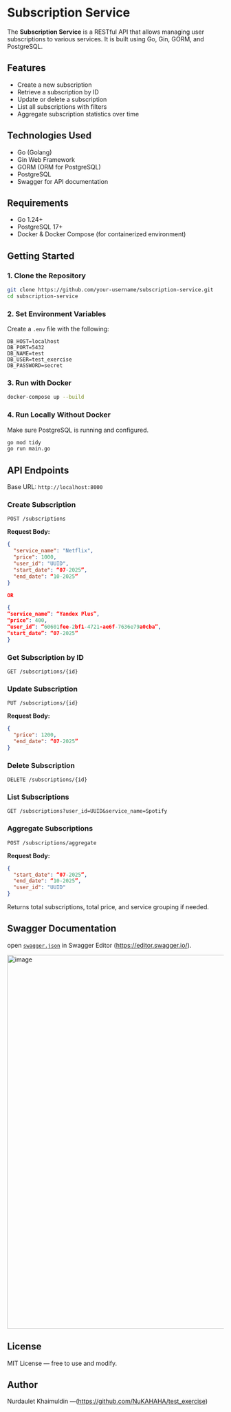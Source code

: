 
# Subscription Service

The **Subscription Service** is a RESTful API that allows managing user subscriptions to various services. It is built using Go, Gin, GORM, and PostgreSQL.

## Features

- Create a new subscription
- Retrieve a subscription by ID
- Update or delete a subscription
- List all subscriptions with filters
- Aggregate subscription statistics over time

## Technologies Used

- Go (Golang)
- Gin Web Framework
- GORM (ORM for PostgreSQL)
- PostgreSQL
- Swagger for API documentation

## Requirements

- Go 1.24+
- PostgreSQL 17+
- Docker & Docker Compose (for containerized environment)

## Getting Started

### 1. Clone the Repository

```bash
git clone https://github.com/your-username/subscription-service.git
cd subscription-service
```

### 2. Set Environment Variables

Create a `.env` file with the following:

```env
DB_HOST=localhost
DB_PORT=5432
DB_NAME=test
DB_USER=test_exercise
DB_PASSWORD=secret
```

### 3. Run with Docker

```bash
docker-compose up --build
```

### 4. Run Locally Without Docker

Make sure PostgreSQL is running and configured.

```bash
go mod tidy
go run main.go
```

## API Endpoints

Base URL: `http://localhost:8000`

### Create Subscription

`POST /subscriptions`

**Request Body:**

```json
{
  "service_name": "Netflix",
  "price": 1000,
  "user_id": "UUID",
  "start_date": “07-2025”,
  "end_date": “10-2025”
}

OR

{
“service_name”: “Yandex Plus”,
“price”: 400,
“user_id”: “60601fee-2bf1-4721-ae6f-7636e79a0cba”,
“start_date”: “07-2025”
}
```

### Get Subscription by ID

`GET /subscriptions/{id}`

### Update Subscription

`PUT /subscriptions/{id}`

**Request Body:**

```json
{
  "price": 1200,
  "end_date": “07-2025”
}
```

### Delete Subscription

`DELETE /subscriptions/{id}`

### List Subscriptions

`GET /subscriptions?user_id=UUID&service_name=Spotify`

### Aggregate Subscriptions

`POST /subscriptions/aggregate`

**Request Body:**

```json
{
  "start_date": “07-2025”,
  "end_date": “10-2025”,
  "user_id": "UUID"
}
```

Returns total subscriptions, total price, and service grouping if needed.

## Swagger Documentation

open [`swagger.json`](./swagger.json) in Swagger Editor (https://editor.swagger.io/).

<img width="1920" height="868" alt="image" src="https://github.com/user-attachments/assets/633689ff-ee59-492b-842c-31701d9ca5fe" />

## License

MIT License — free to use and modify.

## Author

Nurdaulet Khaimuldin —(https://github.com/NuKAHAHA/test_exercise)

